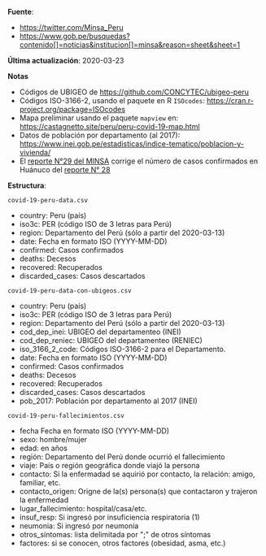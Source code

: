 **Fuente**: 
- https://twitter.com/Minsa_Peru
- https://www.gob.pe/busquedas?contenido[]=noticias&institucion[]=minsa&reason=sheet&sheet=1

**Última actualización**: 2020-03-23

**Notas**

- Códigos de UBIGEO de https://github.com/CONCYTEC/ubigeo-peru
- Códigos ISO-3166-2, usando el paquete en R `ISOcodes`: https://cran.r-project.org/package=ISOcodes
- Mapa preliminar usando el paquete `mapview` en: https://castagnetto.site/peru/peru-covid-19-map.html
- Datos de población por departamento (al 2017): https://www.inei.gob.pe/estadisticas/indice-tematico/poblacion-y-vivienda/
- El [reporte N°29 del MINSA](https://www.gob.pe/institucion/minsa/noticias/109838-minsa-casos-confirmados-por-coronavirus-covid-19-son-395-en-peru-comunicado-n-29) corrige el número de casos confirmados en Huánuco del [reporte N° 28](https://www.gob.pe/institucion/minsa/noticias/109810-minsa-casos-confirmados-por-coronavirus-covid-19-son-363-en-peru-comunicado-n-28)

**Estructura**:

`covid-19-peru-data.csv`

- country: Peru (país)
- iso3c: PER (código ISO de 3 letras para Perú)
- region: Departamento del Perú (sólo a partir del 2020-03-13)
- date: Fecha en formato ISO (YYYY-MM-DD)
- confirmed: Casos confirmados
- deaths: Decesos
- recovered: Recuperados
- discarded_cases: Casos descartados

`covid-19-peru-data-con-ubigeos.csv`

- country: Peru (país)
- iso3c: PER (código ISO de 3 letras para Perú)
- region: Departamento del Perú (sólo a partir del 2020-03-13)
- cod_dep_inei: UBIGEO del departamenteo (INEI)
- cod_dep_reniec: UBIGEO del departamenteo (RENIEC)
- iso_3166_2_code: Códigos ISO-3166-2 para el Departamento.
- date: Fecha en formato ISO (YYYY-MM-DD)
- confirmed: Casos confirmados
- deaths: Decesos
- recovered: Recuperados
- discarded_cases: Casos descartados
- pob_2017: Población por departamento al 2017 (INEI)


`covid-19-peru-fallecimientos.csv`

- fecha Fecha en formato ISO (YYYY-MM-DD)
- sexo: hombre/mujer
- edad: en años
- región: Departamento del Perú donde ocurrió el fallecimiento
- viaje: País o región geográfica donde viajó la persona
- contacto: Si la enfermadad se aquirió por contacto, la relación: amigo, familiar, etc.
- contacto_origen: Origne de la(s) persona(s) que contactaron y trajeron la enfermedad
- lugar_fallecimiento: hospital/casa/etc.
- insuf_resp: Si ingresó por insuficiencia respiratoria (1)
- neumonia: Si ingresó por neumonía
- otros_síntomas: lista delimitada por ";" de otros síntomas
- factores: si se conocen, otros factores (obesidad, asma, etc.)
